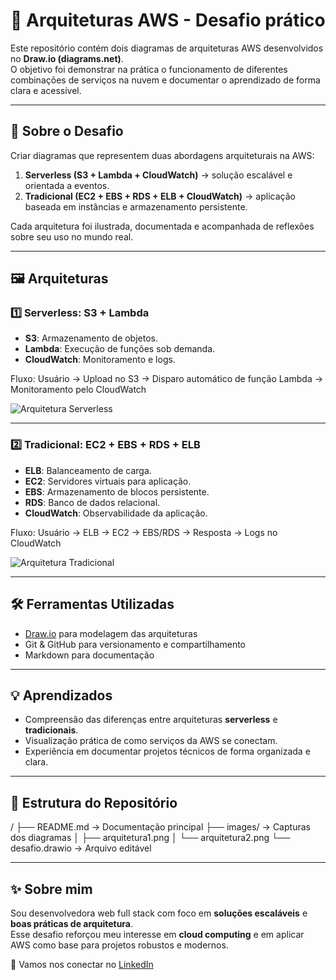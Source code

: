 # 🚀 Arquiteturas AWS - Desafio prático

Este repositório contém dois diagramas de arquiteturas AWS desenvolvidos no **Draw.io (diagrams.net)**.  
O objetivo foi demonstrar na prática o funcionamento de diferentes combinações de serviços na nuvem e documentar o aprendizado de forma clara e acessível.  

---

## 📌 Sobre o Desafio
Criar diagramas que representem duas abordagens arquiteturais na AWS:

1. **Serverless (S3 + Lambda + CloudWatch)** → solução escalável e orientada a eventos.  
2. **Tradicional (EC2 + EBS + RDS + ELB + CloudWatch)** → aplicação baseada em instâncias e armazenamento persistente.  

Cada arquitetura foi ilustrada, documentada e acompanhada de reflexões sobre seu uso no mundo real.

---

## 🖼️ Arquiteturas

### 1️⃣ Serverless: S3 + Lambda
- **S3**: Armazenamento de objetos.  
- **Lambda**: Execução de funções sob demanda.  
- **CloudWatch**: Monitoramento e logs.  

Fluxo: Usuário → Upload no S3 → Disparo automático de função Lambda → Monitoramento pelo CloudWatch  

![Arquitetura Serverless](images/arquitetura1.png)

---

### 2️⃣ Tradicional: EC2 + EBS + RDS + ELB
- **ELB**: Balanceamento de carga.  
- **EC2**: Servidores virtuais para aplicação.  
- **EBS**: Armazenamento de blocos persistente.  
- **RDS**: Banco de dados relacional.  
- **CloudWatch**: Observabilidade da aplicação.  

Fluxo: Usuário → ELB → EC2 → EBS/RDS → Resposta → Logs no CloudWatch  

![Arquitetura Tradicional](images/arquitetura2.png)

---

## 🛠️ Ferramentas Utilizadas
- [Draw.io](https://app.diagrams.net/) para modelagem das arquiteturas  
- Git & GitHub para versionamento e compartilhamento  
- Markdown para documentação  

---

## 💡 Aprendizados
- Compreensão das diferenças entre arquiteturas **serverless** e **tradicionais**.  
- Visualização prática de como serviços da AWS se conectam.  
- Experiência em documentar projetos técnicos de forma organizada e clara.  

---

## 📂 Estrutura do Repositório
/
├── README.md -> Documentação principal
├── images/ -> Capturas dos diagramas
│ ├── arquitetura1.png
│ └── arquitetura2.png
└── desafio.drawio -> Arquivo editável

---

## ✨ Sobre mim
Sou desenvolvedora web full stack com foco em **soluções escaláveis** e **boas práticas de arquitetura**.  
Esse desafio reforçou meu interesse em **cloud computing** e em aplicar AWS como base para projetos robustos e modernos.  

🔗 Vamos nos conectar no [LinkedIn](https://www.linkedin.com/in/annykarolinedecarvalhomartins/)  
